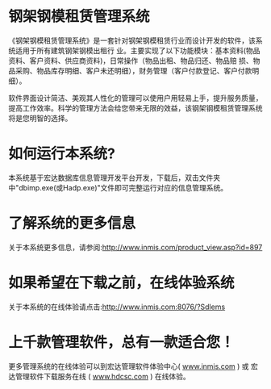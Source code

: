 # 钢架钢模租赁管理系统

《钢架钢模租赁管理系统》是一套针对钢架钢模租赁行业而设计开发的软件，该系统适用于所有建筑钢架钢模出租行
业。主要实现了以下功能模块：基本资料(物品资料、客户资料、供应商资料)，日常操作（物品出租、物品归还、物品赔
损、物品采购、物品库存明细、客户未还明细），财务管理（客户付款登记、客户付款明细）。

软件界面设计简洁、美观其人性化的管理可以使用户用轻易上手，提升服务质量，提高工作效率。科学的管理方法会给您带来无限的效益，该钢架钢模租赁管理系统将是您明智的选择。

# 如何运行本系统?

本系统基于宏达数据库信息管理开发平台开发，下载后，双击文件夹中"dbimp.exe(或Hadp.exe)"文件即可完整运行对应的信息管理系统。

# 了解系统的更多信息

关于本系统更多信息，请参阅:http://www.inmis.com/product_view.asp?id=897

# 如果希望在下载之前，在线体验系统

关于本系统的在线体验请点击:http://www.inmis.com:8076/?Sdlems

# 上千款管理软件，总有一款适合您！

更多管理系统的在线体验可以到宏达管理软件体验中心( www.inmis.com ) 或 宏达管理软件下载服务在线 ( www.hdcsc.com ) 在线体验。

